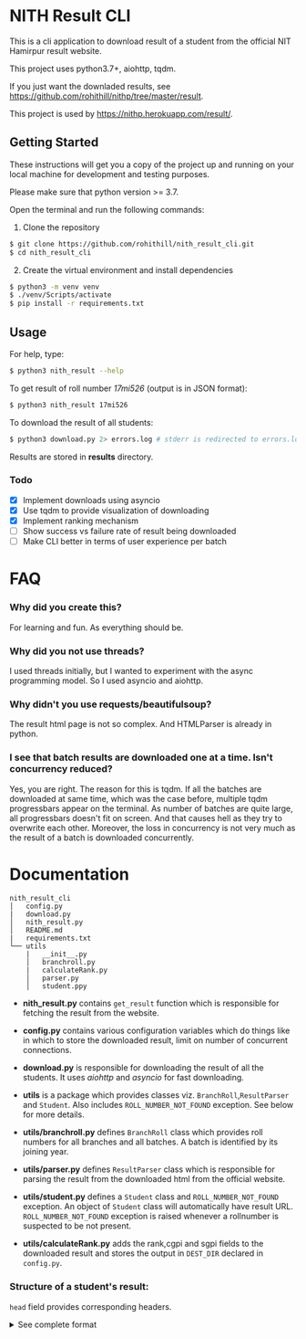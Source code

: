 # NITH Result CLI
 
This is a cli application to download result of a student from the official NIT Hamirpur result website.

This project uses python3.7+, aiohttp, tqdm.

If you just want the downladed results, see https://github.com/rohithill/nithp/tree/master/result.

This project is used by https://nithp.herokuapp.com/result/.

## Getting Started
These instructions will get you a copy of the project up and running on your local machine for development and testing purposes.

Please make sure that python version >= 3.7.

Open the terminal and run the following commands:

1. Clone the repository
```bash
$ git clone https://github.com/rohithill/nith_result_cli.git
$ cd nith_result_cli
```
2. Create the virtual environment and install dependencies
```bash
$ python3 -m venv venv
$ ./venv/Scripts/activate
$ pip install -r requirements.txt
```

## Usage
For help, type:
```bash
$ python3 nith_result --help
```
To get result of roll number *17mi526* (output is in JSON format):
```bash
$ python3 nith_result 17mi526
```
To download the result of all students:
```bash
$ python3 download.py 2> errors.log # stderr is redirected to errors.log
```
Results are stored in **results** directory.


### Todo
- [x] Implement downloads using asyncio
- [x] Use tqdm to provide visualization of downloading
- [x] Implement ranking mechanism
- [ ] Show success vs failure rate of result being downloaded
- [ ] Make CLI better in terms of user experience per batch

# FAQ
### Why did you create this?
For learning and fun. As everything should be.

### Why did you not use threads?
I used threads initially, but I wanted to experiment with the async programming model. So I used asyncio and aiohttp.

### Why didn't you use requests/beautifulsoup?
The result html page is not so complex. And HTMLParser is already in python. 

### I see that batch results are downloaded one at a time. Isn't concurrency reduced?
Yes, you are right. The reason for this is tqdm. If all the batches are downloaded at same time, which was the case before, multiple tqdm progressbars appear on the terminal. As number of batches are quite large, all progressbars doesn't fit on screen. And that causes hell as they try to overwrite each other. Moreover, the loss in concurrency is not very much as the result of a batch is downloaded concurrently.

# Documentation

```
nith_result_cli
│   config.py
|   download.py
│   nith_result.py    
│   README.md
|   requirements.txt
└── utils
    |   __init__.py
    │   branchroll.py
    |   calculateRank.py
    │   parser.py
    │   student.ppy
```

- **nith_result.py** contains `get_result` function which is responsible for fetching the result from the website.

- **config.py** contains various configuration variables which do things like in which to store the downloaded result, limit on number of concurrent connections.

- **download.py** is responsible for downloading the result of all the students. It uses *aiohttp* and *asyncio* for fast downloading.

- **utils** is a package which provides classes viz. `BranchRoll`,`ResultParser` and `Student`. Also includes `ROLL_NUMBER_NOT_FOUND` exception. See below for more details.

- **utils/branchroll.py** defines `BranchRoll` class which provides roll numbers for all branches and all batches. A batch is identified by its joining year.

- **utils/parser.py** defines `ResultParser` class which is responsible for parsing the result from the downloaded html from the official website. 

- **utils/student.py** defines a `Student` class and `ROLL_NUMBER_NOT_FOUND` exception. An object of `Student` class will automatically have result URL. `ROLL_NUMBER_NOT_FOUND` exception is raised whenever a rollnumber is suspected to be not present. 

- **utils/calculateRank.py** adds the rank,cgpi and sgpi fields to the downloaded result and stores the output in `DEST_DIR` declared in `config.py`.

### Structure of a student's result:
`head` field provides corresponding headers.

<details>
<summary>See complete format</summary>

```json
{
    "name": "ROHIT HILL",
    "roll": "17mi526",
    "result": {
        "head": [
            "Subject",
            "Subject Code",
            "Sub Point",
            "Grade",
            "Sub GP"
        ],
        "s01": [
            [
                "PHYSICS LAB",
                "CSS-117",
                "1",
                "A",
                "10"
            ],
            [
                "COMPUTER WORKSHOP",
                "CSD-114",
                "2",
                "A",
                "20"
            ],
            [
                "BASIC ELECTRONICS ENGINEERING",
                "CSD-115",
                "3",
                "A",
                "30"
            ],
            [
                "BASIC ELECTRONICS ENGINEERING LAB",
                "CSD-119",
                "1",
                "A",
                "10"
            ],
            [
                "ENGINEERING MATHEMATICS-I",
                "CSS-111",
                "3",
                "A",
                "30"
            ],
            [
                "COMPUTER FUNDAMENTALS & PROGRAMMING LAB",
                "CSD-118",
                "1",
                "AB",
                "9"
            ],
            [
                "COMPUTER FUNDAMENTALS & PROGRAMMING",
                "CSD-113",
                "3",
                "AB",
                "27"
            ],
            [
                "ENGINEERING ECONOMICS AND MANAGEMENT",
                "CSH-116",
                "3",
                "B",
                "24"
            ],
            [
                "PHYSICS FOR COMPUTER ENGINEERING",
                "CSS-112",
                "3",
                "A",
                "30"
            ]
        ],
        "s02": [
            [
                "CHEMISTRY FOR COMPUTER ENGINEERS",
                "CSS-122",
                "3",
                "A",
                "30"
            ],
            [
                "COMMUNICATION SKILLS",
                "CSH-123",
                "3",
                "AB",
                "27"
            ],
            [
                "COMMUNICATION SKILLS LAB.",
                "CSH-126",
                "1",
                "A",
                "10"
            ],
            [
                "ENGINEERING MATHEMATICS-II",
                "CSS-121",
                "3",
                "A",
                "30"
            ],
            [
                "ENGINEERING GRAPHICS",
                "CSD-127",
                "3",
                "B",
                "24"
            ],
            [
                "BASIC ELECTRICAL ENGINEERING",
                "CSD-124",
                "3",
                "AB",
                "27"
            ],
            [
                "CHEMISTRY LAB.",
                "CSS-125",
                "1",
                "AB",
                "9"
            ]
        ],
        "s03": [
            [
                "OBJECT ORIENTED PARADIGM LAB",
                "CSD-216",
                "1",
                "AB",
                "9"
            ],
            [
                "PROBABILITY & QUEUING MODELS",
                "CSS-210",
                "3",
                "B",
                "24"
            ],
            [
                "DIGITAL ELECTRONICS & LOGIC DESIGN LAB",
                "CSD-219",
                "1",
                "AB",
                "9"
            ],
            [
                "MICROPROCESSOR AND INTERFACING",
                "CSD-214",
                "3",
                "AB",
                "27"
            ],
            [
                "COMPUTER GRAPHICS LAB",
                "CSD-217",
                "1",
                "AB",
                "9"
            ],
            [
                "MICROPROCESSOR AND INTERFACING LAB",
                "CSD-218",
                "1",
                "AB",
                "9"
            ],
            [
                "OBJECT ORIENTED PARADIGM",
                "CSD-212",
                "3",
                "A",
                "30"
            ],
            [
                "COMPUTER GRAPHICS",
                "CSD-213",
                "3",
                "B",
                "24"
            ],
            [
                "DIGITAL ELECTRONICS AND LOGIC DESIGN",
                "CSD-215",
                "3",
                "A",
                "30"
            ],
            [
                "DISCRETE STRUCTURE",
                "CSD-211",
                "3",
                "AB",
                "27"
            ]
        ],
        "s04": [
            [
                "OPERATING SYSTEM",
                "CSD-222",
                "3",
                "A",
                "30"
            ],
            [
                "OPERATING SYSTEM LAB",
                "CSD-228",
                "1",
                "A",
                "10"
            ],
            [
                "DATA STRUCTURE",
                "CSD-223",
                "3",
                "A",
                "30"
            ],
            [
                "DATA STRUCTURE LAB",
                "CSD-229",
                "2",
                "A",
                "20"
            ],
            [
                "COMPUTER ORGANIZATION",
                "CSD-221",
                "3",
                "A",
                "30"
            ],
            [
                "COMPUTER ORGANIZATION LAB",
                "CSD-227",
                "1",
                "A",
                "10"
            ],
            [
                "SYSTEM SOFTWARE",
                "CSD-224",
                "3",
                "AB",
                "27"
            ],
            [
                "THEORY OF COMPUTATION",
                "CSD-225",
                "3",
                "AB",
                "27"
            ],
            [
                "BASIC ENVIRONMENTAL SCIENCE AND ENGINEERING",
                "CSS-226",
                "3",
                "B",
                "24"
            ]
        ],
        "s05": [
            [
                "ANALYSIS & DESIGN OF ALGORITHMS",
                "CSD-312",
                "3",
                "A",
                "30"
            ],
            [
                "COMMUNICATION ENGINEERING",
                "CSD-315",
                "3",
                "A",
                "30"
            ],
            [
                "COMPILER DESIGN",
                "CSD-314",
                "3",
                "A",
                "30"
            ],
            [
                "COMPILER DESIGN LAB",
                "CSD-319",
                "2",
                "B",
                "16"
            ],
            [
                "DATA BASE MANAGEMENT SYSTEMS",
                "CSD-313",
                "3",
                "A",
                "30"
            ],
            [
                "DATA BASE MANAGEMENT SYSTEMS LAB",
                "CSD-318",
                "2",
                "A",
                "20"
            ],
            [
                "MODELLING AND SIMULATION LAB",
                "CSD-317",
                "2",
                "A",
                "20"
            ],
            [
                "MODELLING AND SIMULATION",
                "CSD-311",
                "3",
                "A",
                "30"
            ],
            [
                "NEURAL NETWORKS AND FUZZY LOGIC",
                "EEO-316(a)",
                "3",
                "AB",
                "27"
            ]
        ]
    },
    "summary": {
        "head": [
            "SGPI",
            "SGPI Total",
            "CGPI",
            "CGPI Total"
        ],
        "s01": [
            "9.5",
            "190",
            "9.5",
            "190"
        ],
        "s02": [
            "9.24",
            "157",
            "9.38",
            "347"
        ],
        "s03": [
            "9.0",
            "198",
            "9.24",
            "545"
        ],
        "s04": [
            "9.45",
            "208",
            "9.3",
            "753"
        ],
        "s05": [
            "9.71",
            "233",
            "9.39",
            "986"
        ]
    },
    "cgpi": "9.39",
    "sgpi": "9.71",
    "rank": {
        "class": {
            "cgpi": "5",
            "sgpi": "5"
        },
        "year": {
            "cgpi": "14",
            "sgpi": "32"
        },
        "college": {
            "cgpi": "114",
            "sgpi": "113"
        }
    }
}
```
</details>